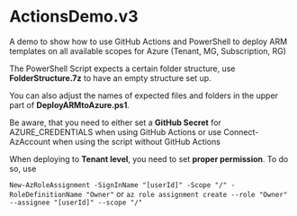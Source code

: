 # ActionsDemo.v3
A demo to show how to use GitHub Actions and PowerShell to deploy ARM templates on all available scopes for Azure (Tenant, MG, Subscription, RG)

The PowerShell Script expects a certain folder structure, use **FolderStructure.7z** to have an empty structure set up.

You can also adjust the names of expected files and folders in the upper part of **DeployARMtoAzure.ps1**.

Be aware, that you need to either set a **GitHub Secret** for AZURE_CREDENTIALS when using GitHub Actions or use Connect-AzAccount when using the script without GitHub Actions

When deploying to **Tenant level**, you need to set **proper permission**. To do so, use

`New-AzRoleAssignment -SignInName "[userId]" -Scope "/" -RoleDefinitionName "Owner"`
                or
`az role assignment create --role "Owner" --assignee "[userId]" --scope "/"`

